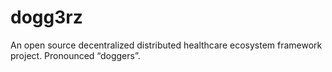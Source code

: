 # dogg3rz
An open source decentralized distributed healthcare ecosystem framework project. Pronounced “doggers”.
